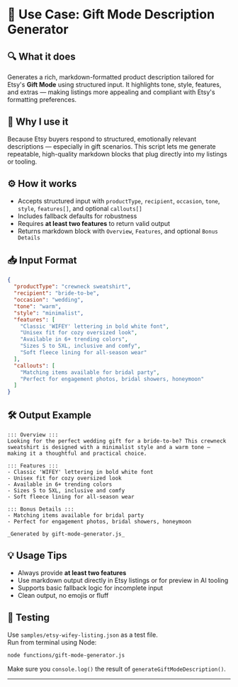 # 🎁 Use Case: Gift Mode Description Generator

## 🔍 What it does
Generates a rich, markdown-formatted product description tailored for Etsy's **Gift Mode** using structured input. It highlights tone, style, features, and extras — making listings more appealing and compliant with Etsy's formatting preferences.

## 🧠 Why I use it
Because Etsy buyers respond to structured, emotionally relevant descriptions — especially in gift scenarios. This script lets me generate repeatable, high-quality markdown blocks that plug directly into my listings or tooling.

## ⚙️ How it works
- Accepts structured input with `productType`, `recipient`, `occasion`, `tone`, `style`, `features[]`, and optional `callouts[]`
- Includes fallback defaults for robustness
- Requires **at least two features** to return valid output
- Returns markdown block with `Overview`, `Features`, and optional `Bonus Details`

## 📥 Input Format
```json
{
  "productType": "crewneck sweatshirt",
  "recipient": "bride-to-be",
  "occasion": "wedding",
  "tone": "warm",
  "style": "minimalist",
  "features": [
    "Classic 'WIFEY' lettering in bold white font",
    "Unisex fit for cozy oversized look",
    "Available in 6+ trending colors",
    "Sizes S to 5XL, inclusive and comfy",
    "Soft fleece lining for all-season wear"
  ],
  "callouts": [
    "Matching items available for bridal party",
    "Perfect for engagement photos, bridal showers, honeymoon"
  ]
}
```

## 🛠️ Output Example
```
::: Overview :::
Looking for the perfect wedding gift for a bride-to-be? This crewneck sweatshirt is designed with a minimalist style and a warm tone — making it a thoughtful and practical choice.

::: Features :::
- Classic 'WIFEY' lettering in bold white font
- Unisex fit for cozy oversized look
- Available in 6+ trending colors
- Sizes S to 5XL, inclusive and comfy
- Soft fleece lining for all-season wear

::: Bonus Details :::
- Matching items available for bridal party
- Perfect for engagement photos, bridal showers, honeymoon

_Generated by gift-mode-generator.js_
```

## 💡 Usage Tips
- Always provide **at least two features**
- Use markdown output directly in Etsy listings or for preview in AI tooling
- Supports basic fallback logic for incomplete input
- Clean output, no emojis or fluff

## 🧪 Testing
Use `samples/etsy-wifey-listing.json` as a test file.  
Run from terminal using Node:

```bash
node functions/gift-mode-generator.js
```

Make sure you `console.log()` the result of `generateGiftModeDescription()`.

---
